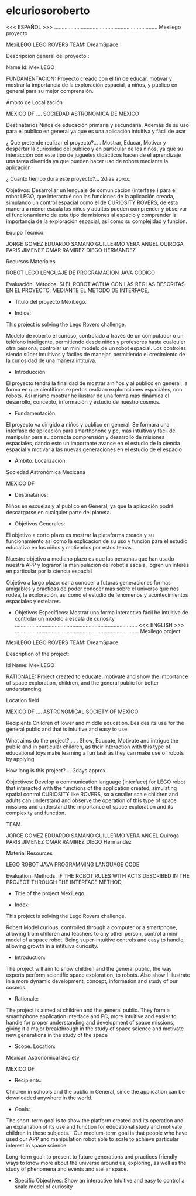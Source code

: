 elcuriosoroberto
================

<<<  ESPAÑOL >>>
......................................................................
Mexilego proyecto

MexiLEGO
LEGO ROVERS
TEAM: DreamSpace

Descripcion general del proyecto :

Name Id: MexiLEGO

FUNDAMENTACION: Proyecto creado con el fin de educar, motivar y mostrar la importancia de la exploración espacial, a niños, y publico en general para su mejor comprensión.

Ámbito de Localización

MEXICO DF …. SOCIEDAD ASTRONOMICA DE MEXICO

Destinatarios
Niños de educación primaria y secundaria. Además de su uso para el publico en general ya que es una aplicación intuitiva y fácil de usar

¿ Que pretende realizar el proyecto?... .
Mostrar, Educar, Motivar y despertar la curiosidad del publico y en particular de los niños, ya que su interacción con este tipo de juguetes didácticos hacen de el aprendizaje una tarea divertida ya que pueden hacer uso de robots mediante la aplicación

¿ Cuanto tiempo dura este proyecto?...
2dias aprox.

Objetivos:
Desarrollar un lenguaje de comunicación (interfase ) para el robot LEGO, que interactué con las funciones de la aplicación creada, simulando un control espacial como el de CURIOSITY ROVERS, de esta manera a menor escala los niños y adultos pueden comprender y observar el funcionamiento de este tipo de misiones al espacio y comprender la importancia de la exploración espacial, así como su complejidad y función.

Equipo Técnico.

JORGE GOMEZ
EDUARDO SAMANO
GUILLERMO VERA
ANGEL QUIROGA
PARIS JIMENEZ
OMAR RAMIREZ
DIEGO HERMANDEZ

Recursos Materiales

ROBOT LEGO
LENGUAJE DE PROGRAMACION JAVA
CODIGO


Evaluación. Métodos.
SI EL ROBOT ACTUA CON LAS REGLAS DESCRITAS EN EL PROYECTO, MEDIANTE EL METODO DE INTERFACE, 

* Titulo del proyecto
MexiLego.

* Indice:

This project is solving the Lego Rovers challenge.

Modelo de roberto el curioso, controlado a través de un computador o un teléfono inteligente, permitiendo desde niños y profesores hasta cualquier otra persona, controlar un mini modelo de un robot espacial. Los controles siendo súper intuitivos y fáciles de manejar, permitiendo el crecimiento de la curiosidad de una manera intituiva.


* Introducción:

El proyecto tendrá la finalidad de mostrar a niños y al publico en general, la forma en que científicos expertos realizan exploraciones espaciales, con robots. Así mismo mostrar he ilustrar de una forma mas dinámica el desarrollo, concepto, información y estudio de nuestro cosmos. 

* Fundamentación:

El proyecto va dirigido a niños y publico en general. Se formara una interfase de aplicación para smarthphone y pc, mas intuitiva y fácil de manipular para su correcta comprensión y desarrollo de misiones espaciales, dando esto un importante avance en el estudio de la ciencia espacial y motivar a las nuevas generaciones en el estudio de el espacio

* Ámbito. Localización:

Sociedad Astronómica Mexicana 

MEXICO DF

* Destinatarios:

Niños en escuelas y al publico en General, ya que la aplicación podrá descargarse en cualquier parte del planeta.


* Objetivos Generales: 

El objetivo a corto plazo es mostrar la plataforma creada y su funcionamiento así como la explicación de su uso y función para el estudio educativo en los niños y motivarlos por estos temas.
 
Nuestro objetivo a mediano plazo es que las personas que han usado nuestra APP y lograron la manipulación del robot a escala, logren un interés en particular por la ciencia espacial

Objetivo a largo plazo: dar a conocer a futuras generaciones formas amigables y practicas de poder conocer mas sobre el universo que nos rodea, la exploración, asi como el estudio de fenómenos y acontecimientos espaciales y estelares.

* Objetivos Específicos: Mostrar una forma interactiva fácil he intuitiva de controlar un modelo a escala de curiosity 
...................................................................................
<<< ENGLISH >>>
....................................................................................
Mexilego project

MexiLEGO
LEGO ROVERS
TEAM: DreamSpace

Description of the project:

Id Name: MexiLEGO

RATIONALE: Project created to educate, motivate and show the importance of space exploration, children, and the general public for better understanding.

Location field

MEXICO DF .... ASTRONOMICAL SOCIETY OF MEXICO

Recipients
Children of lower and middle education. Besides its use for the general public and that is intuitive and easy to use

What aims do the project? ... .
Show, Educate, Motivate and intrigue the public and in particular children, as their interaction with this type of educational toys make learning a fun task as they can make use of robots by applying

How long is this project? ...
2days approx.

Objectives:
Develop a communication language (interface) for LEGO robot that interacted with the functions of the application created, simulating spatial control CURIOSITY like ROVERS, so a smaller scale children and adults can understand and observe the operation of this type of space missions and understand the importance of space exploration and its complexity and function.

TEAM.

JORGE GOMEZ
EDUARDO SAMANO
GUILLERMO VERA
ANGEL Quiroga
PARIS JIMENEZ
OMAR RAMIREZ
DIEGO Hermandez

Material Resources

LEGO ROBOT
JAVA PROGRAMMING LANGUAGE
CODE


Evaluation. Methods.
IF THE ROBOT RULES WITH ACTS DESCRIBED IN THE PROJECT THROUGH THE INTERFACE METHOD,

* Title of the project
MexiLego.

* Index:

This project is solving the Lego Rovers challenge.

Robert Model curious, controlled through a computer or a smartphone, allowing from children and teachers to any other person, control a mini model of a space robot. Being super-intuitive controls and easy to handle, allowing growth in a intituiva curiosity.


* Introduction:

The project will aim to show children and the general public, the way experts perform scientific space exploration, to robots. Also show I illustrate in a more dynamic development, concept, information and study of our cosmos.

* Rationale:

The project is aimed at children and the general public. They form a smarthphone application interface and PC, more intuitive and easier to handle for proper understanding and development of space missions, giving it a major breakthrough in the study of space science and motivate new generations in the study of the space

* Scope. Location:

Mexican Astronomical Society

MEXICO DF

* Recipients:

Children in schools and the public in General, since the application can be downloaded anywhere in the world.


* Goals:

The short-term goal is to show the platform created and its operation and an explanation of its use and function for educational study and motivate children in these subjects.
 
Our medium-term goal is that people who have used our APP and manipulation robot able to scale to achieve particular interest in space science

Long-term goal: to present to future generations and practices friendly ways to know more about the universe around us, exploring, as well as the study of phenomena and events and stellar space.

* Specific Objectives: Show an interactive Intuitive and easy to control a scale model of curiosity

